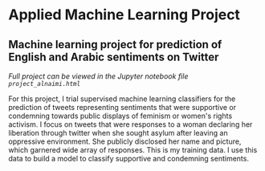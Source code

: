 # Applied Machine Learning Project
## Machine learning project for prediction of English and Arabic sentiments on Twitter

*Full project can be viewed in the Jupyter notebook file `project_alnaimi.html`*

For this project, I trial supervised machine learning classifiers for the prediction of tweets representing sentiments that were supportive or condemning towards public displays of feminism or women's rights activism. I focus on tweets that were responses to a woman declaring her liberation through twitter when she sought asylum after leaving an oppressive environment. She publicly disclosed her name and picture, which garnered wide array of responses. This is my training data. I use this data to build a model to classify supportive and condemning sentiments.
